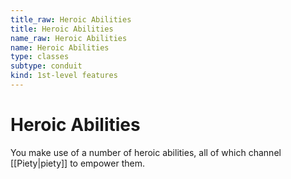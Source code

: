 ```yaml
---
title_raw: Heroic Abilities
title: Heroic Abilities
name_raw: Heroic Abilities
name: Heroic Abilities
type: classes
subtype: conduit
kind: 1st-level features
---
```


# Heroic Abilities

You make use of a number of heroic abilities, all of which channel [[Piety|piety]] to empower them.
